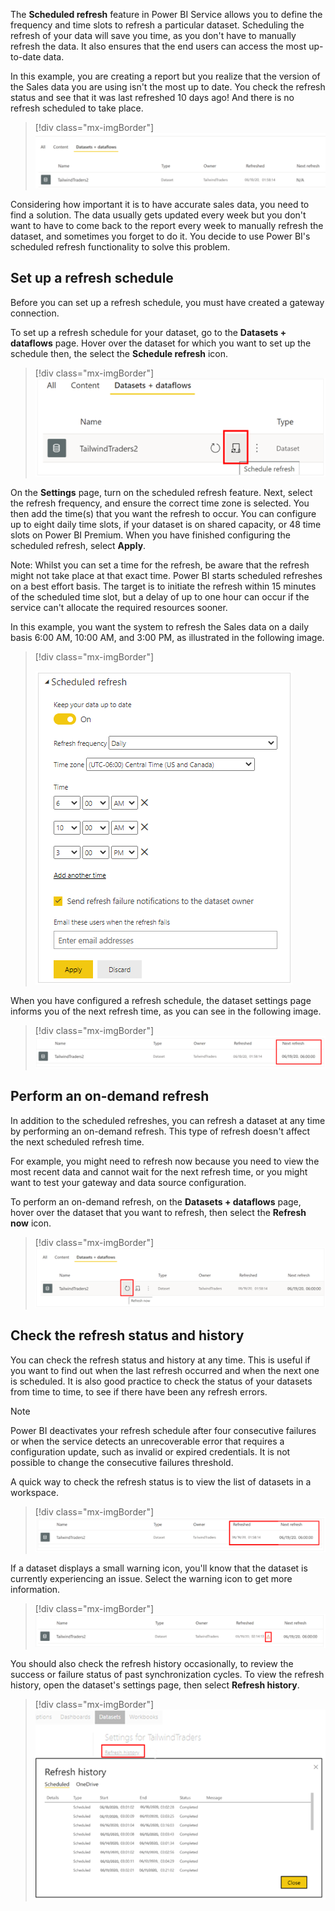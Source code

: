 The **Scheduled refresh** feature in Power BI Service allows you to define the frequency and time slots to refresh a particular dataset. Scheduling the refresh of your data will save you time, as you don't have to manually refresh the data. It also ensures that the end users can access the most up-to-date data.

In this example, you are creating a report but you realize that the version of the Sales data you are using isn't the most up to date. You check the refresh status and see that it was last refreshed 10 days ago! And there is no refresh scheduled to take place.

> [!div class="mx-imgBorder"]
> [![View dataset last refresh time](../media/5-view-dataset-last-refresh-time-ss.png)](../media/5-view-dataset-last-refresh-time-ss.png#lightbox)

Considering how important it is to have accurate sales data, you need to find a solution. The data usually gets updated every week but you don't want to have to come back to the report every week to manually refresh the dataset, and sometimes you forget to do it. You decide to use Power BI's scheduled refresh functionality to solve this problem.

## Set up a refresh schedule

Before you can set up a refresh schedule, you must have created a gateway connection.

To set up a refresh schedule for your dataset, go to the **Datasets + dataflows** page. Hover over the dataset for which you want to set up the schedule then, the select the **Schedule refresh** icon.

> [!div class="mx-imgBorder"]
> [![Select schedule refresh option](../media/5-select-schedule-refresh-option-ssm.png)](../media/5-select-schedule-refresh-option-ssm.png#lightbox)

On the **Settings** page, turn on the scheduled refresh feature. Next, select the refresh frequency, and ensure the correct time zone is selected. You then add the time(s) that you want the refresh to occur. You can configure up to eight daily time slots, if your dataset is on shared capacity, or 48 time slots on Power BI Premium. When you have finished configuring the scheduled refresh, select **Apply**.

Note: Whilst you can set a time for the refresh, be aware that the refresh might not take place at that exact time. Power BI starts scheduled refreshes on a best effort basis. The target is to initiate the refresh within 15 minutes of the scheduled time slot, but a delay of up to one hour can occur if the service can't allocate the required resources sooner.

In this example, you want the system to refresh the Sales data on a daily basis 6:00 AM, 10:00 AM, and 3:00 PM, as illustrated in the following image.

> [!div class="mx-imgBorder"]
> 
> [![Select schedule refresh settings](../media/5-select-schedule-refresh-settings-ss.png)](../media/5-select-schedule-refresh-settings-ss.png#lightbox)

When you have configured a refresh schedule, the dataset settings page informs you of the next refresh time, as you can see in the following image.

> [!div class="mx-imgBorder"]
> [![View dataset next refresh time](../media/5-view-dataset-next-refresh-time-ssm.png)](../media/5-view-dataset-next-refresh-time-ssm.png#lightbox)

## Perform an on-demand refresh

In addition to the scheduled refreshes, you can refresh a dataset at any time by performing an on-demand refresh. This type of refresh doesn't affect the next scheduled refresh time.

For example, you might need to refresh now because you need to view the most recent data and cannot wait for the next refresh time, or you might want to test your gateway and data source configuration.

To perform an on-demand refresh, on the **Datasets + dataflows** page, hover over the dataset that you want to refresh, then select the **Refresh now** icon.

> [!div class="mx-imgBorder"]
> [![Select refresh now option](../media/5-select-refresh-now-option-ss.png)](../media/5-select-refresh-now-option-ss.png#lightbox)

## Check the refresh status and history

You can check the refresh status and history at any time. This is useful if you want to find out when the last refresh occurred and when the next one is scheduled. It is also good practice to check the status of your datasets from time to time, to see if there have been any refresh errors.

> [!NOTE]
> Power BI deactivates your refresh schedule after four consecutive failures or when the service detects an unrecoverable error that requires a configuration update, such as invalid or expired credentials. It is not possible to change the consecutive failures threshold.

A quick way to check the refresh status is to view the list of datasets in a workspace.

> [!div class="mx-imgBorder"]
> [![View dataset next refresh time](../media/5-view-dataset-next-refresh-time-2-ssm.png)](../media/5-view-dataset-next-refresh-time-2-ssm.png#lightbox)

If a dataset displays a small warning icon, you'll know that the dataset is currently experiencing an issue. Select the warning icon to get more information.

> [!div class="mx-imgBorder"]
> [![View refresh error message](../media/5-refresh-error-message-ssm.png)](../media/5-refresh-error-message-ssm.png#lightbox)

You should also check the refresh history occasionally, to review the success or failure status of past synchronization cycles. To view the refresh history, open the dataset's settings page, then select **Refresh history**.

> [!div class="mx-imgBorder"]
> [![Check refresh history](../media/5-check-refresh-history-ssm.png)](../media/5-check-refresh-history-ssm.png#lightbox)


